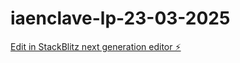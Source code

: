 # iaenclave-lp-23-03-2025

[Edit in StackBlitz next generation editor ⚡️](https://stackblitz.com/~/github.com/AlexisSchiavon/iaenclave-lp-23-03-2025)